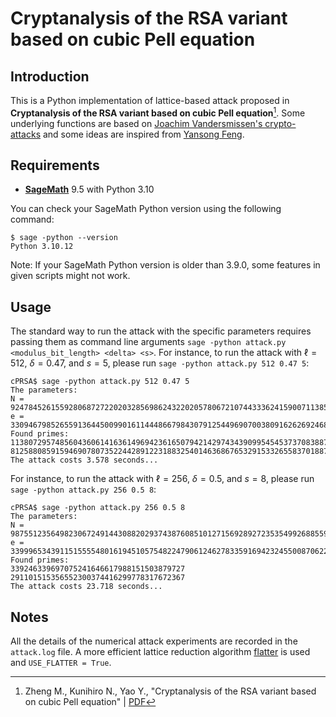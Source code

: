 # Cryptanalysis of the RSA variant based on cubic Pell equation

## Introduction

This is a Python implementation of lattice-based attack proposed in **Cryptanalysis of the RSA variant based on cubic Pell equation**[^cPRSA]. Some underlying functions are based on [Joachim Vandersmissen&#39;s crypto-attacks](https://github.com/jvdsn/crypto-attacks) and some ideas are inspired from [Yansong Feng](https://github.com/fffmath).

## Requirements

- [**SageMath**](https://www.sagemath.org/) 9.5 with Python 3.10

You can check your SageMath Python version using the following command:

```commandline
$ sage -python --version
Python 3.10.12
```

Note: If your SageMath Python version is older than 3.9.0, some features in given scripts might not work.

## Usage

The standard way to run the attack with the specific parameters requires passing them as command line arguments `sage -python attack.py <modulus_bit_length> <delta> <s>`. For instance, to run the attack with $\ell=512$, $\delta=0.47$, and $s=5$, please run `sage -python attack.py 512 0.47 5`:

```commandline
cPRSA$ sage -python attack.py 512 0.47 5
The parameters:
N = 9247845261559280687272202032856986243220205780672107443336241590071138519185229589720260967480383383456564133610490309706623534189713621588337819964701137
e = 33094679852655913644500990161144486679843079125449690700380916262692468023936108476975980487875653026224553503993694294134942746371316764731541881677400324930953912204129214980874599972506908601054861064166927164487966402091863667740953161390733830061283431939587517936627044851208850457347169039777765518966
Found primes:
113807295748560436061416361496942361650794214297434390995454537370838873516043
81258808591594690780735224428912231883254014636867653291533265583701887722259
The attack costs 3.578 seconds...
```

For instance, to run the attack with $\ell=256$, $\delta=0.5$, and $s=8$, please run `sage -python attack.py 256 0.5 8`:

```commandline
cPRSA$ sage -python attack.py 256 0.5 8
The parameters:
N = 98755123564982306724914430882029374387608510127156928927235354992688559403809
e = 3399965343911515555480161945105754822479061246278335916942324550087062233813130141298408752640694448417369315076174365226930565742698950541880913714076653
Found primes:
339246339697075241646617988151503879727
291101515356552300374416299778317672367
The attack costs 23.718 seconds...
```

## Notes

All the details of the numerical attack experiments are recorded in the `attack.log` file. A more efficient lattice reduction algorithm [flatter](https://github.com/keeganryan/flatter) is used and `USE_FLATTER = True`.

[^cPRSA]: Zheng M., Kunihiro N., Yao Y., "Cryptanalysis of the RSA variant based on cubic Pell equation" | [PDF](https://mengcezheng.github.io/docs/ZKY21.pdf)
